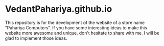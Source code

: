 # VedantPahariya.github.io
 
This repository is for the development of the website of a store name "Pahariya Computers".
If you have some interesting ideas to make this website more awesome and unique, don't hesitate to share with me.
I will be glad to implement those ideas.
